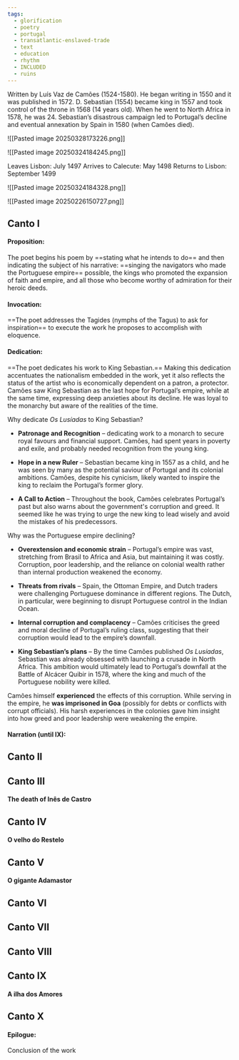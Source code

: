 ```yaml
---
tags:
  - glorification
  - poetry
  - portugal
  - transatlantic-enslaved-trade
  - text
  - education
  - rhythm
  - INCLUDED
  - ruins
---
```

Written by Luís Vaz de Camões (1524-1580). He began writing in 1550 and it was published in 1572. D. Sebastian (1554) became king in 1557 and took control of the throne in 1568 (14 years old). When he went to North Africa in 1578, he was 24. Sebastian’s disastrous campaign led to Portugal’s decline and eventual annexation by Spain in 1580 (when Camões died).

![[Pasted image 20250328173226.png]]

![[Pasted image 20250324184245.png]]

Leaves Lisbon: July 1497
Arrives to Calecute: May 1498
Returns to Lisbon: September 1499

![[Pasted image 20250324184328.png]]

![[Pasted image 20250226150727.png]]

## Canto I
#### Proposition: 
The poet begins his poem by ==stating what he intends to do== and then indicating the subject of his narrative: ==singing the navigators who made the Portuguese empire== possible, the kings who promoted the expansion of faith and empire, and all those who become worthy of admiration for their heroic deeds.
#### Invocation: 
==The poet addresses the Tagides (nymphs of the Tagus) to ask for inspiration== to execute the work he proposes to accomplish with eloquence.
#### Dedication:
==The poet dedicates his work to King Sebastian.== Making this dedication accentuates the nationalism embedded in the work, yet it also reflects the status of the artist who is economically dependent on a patron, a protector.
Camões saw King Sebastian as the last hope for Portugal’s empire, while at the same time, expressing deep anxieties about its decline. He was loyal to the monarchy but aware of the realities of the time.

Why dedicate _Os Lusíadas_ to King Sebastian?

- **Patronage and Recognition** – dedicating work to a monarch to secure royal favours and financial support. Camões, had spent years in poverty and exile, and probably needed recognition from the young king.

- **Hope in a new Ruler** – Sebastian became king in 1557 as a child, and he was seen by many as the potential saviour of Portugal and its colonial ambitions. Camões, despite his cynicism, likely wanted to inspire the king to reclaim the Portugal’s former glory.

- **A Call to Action** – Throughout the book, Camões celebrates Portugal’s past but also warns about the government's corruption and greed. It seemed like he was trying to urge the new king to lead wisely and avoid the mistakes of his predecessors.

Why was the Portuguese empire declining?

- **Overextension and economic strain** – Portugal’s empire was vast, stretching from Brasil to Africa and Asia, but maintaining it was costly. Corruption, poor leadership, and the reliance on colonial wealth rather than internal production weakened the economy.

- **Threats from rivals** – Spain, the Ottoman Empire, and Dutch traders were challenging Portuguese dominance in different regions. The Dutch, in particular, were beginning to disrupt Portuguese control in the Indian Ocean.

- **Internal corruption and complacency** – Camões criticises the greed and moral decline of Portugal’s ruling class, suggesting that their corruption would lead to the empire’s downfall.

- **King Sebastian’s plans** – By the time Camões published _Os Lusíadas_, Sebastian was already obsessed with launching a crusade in North Africa. This ambition would ultimately lead to Portugal’s downfall at the Battle of Alcácer Quibir in 1578, where the king and much of the Portuguese nobility were killed.

Camões himself **experienced** the effects of this corruption. While serving in the empire, he **was imprisoned in Goa** (possibly for debts or conflicts with corrupt officials). His harsh experiences in the colonies gave him insight into how greed and poor leadership were weakening the empire.

#### Narration (until IX):

## Canto II

## Canto III

#### The death of Inês de Castro

## Canto IV

#### O velho do Restelo

## Canto V

#### O gigante Adamastor

## Canto VI

## Canto VII

## Canto VIII

## Canto IX
#### A ilha dos Amores
## Canto X

#### Epilogue:
Conclusion of the work






